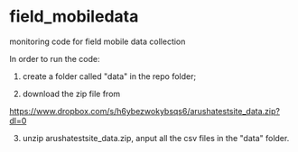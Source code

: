 # field_mobiledata
monitoring code for field mobile data collection

In order to run the code:

1. create a folder called "data" in the repo folder;

2. download the zip file from 

https://www.dropbox.com/s/h6ybezwokybsqs6/arushatestsite_data.zip?dl=0

3. unzip arushatestsite_data.zip, anput all the csv files in the "data" folder.
